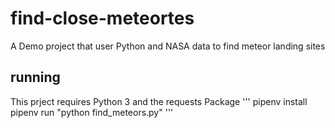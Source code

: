 # find-close-meteortes
A Demo project that user Python and NASA data to find meteor landing sites
## running
This prject requires Python 3 and the requests Package
'''
pipenv install
pipenv run "python find_meteors.py"
'''
